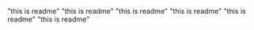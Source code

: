 "this is readme" 
"this is readme" 
"this is readme" 
"this is readme" 
"this is readme" 
"this is readme" 
